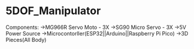 # 5DOF_Manipulator

Components:
->MG966R Servo Moto - 3X
->SG90 Micro Servo - 3X
->5V Power Source
->Microcontorller(ESP32||Arduino||Raspberry Pi Pico)
->3D Pieces(All Body)
